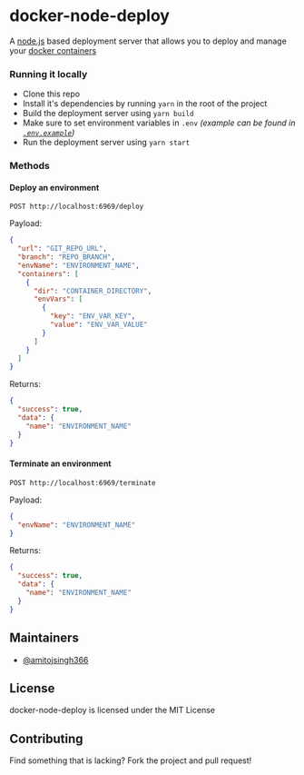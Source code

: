 # docker-node-deploy

A [node.js](https://nodejs.org/) based deployment server that allows you to deploy and manage your [docker containers](https://www.docker.com/)

### Running it locally
- Clone this repo
- Install it's dependencies by running `yarn` in the root of the project
- Build the deployment server using `yarn build`
- Make sure to set environment variables in `.env` *(example can be found in [`.env.example`](https://github.com/duxcore/docker-node-deploy/blob/main/.env.example))*
- Run the deployment server using `yarn start`

### Methods
#### Deploy an environment

```http
POST http://localhost:6969/deploy
```

Payload:

```json
{
  "url": "GIT_REPO_URL",
  "branch": "REPO_BRANCH",
  "envName": "ENVIRONMENT_NAME",
  "containers": [
    {
      "dir": "CONTAINER_DIRECTORY",
      "envVars": [
        {
          "key": "ENV_VAR_KEY",
          "value": "ENV_VAR_VALUE"
        }
      ]
    }
  ]
}
```

Returns:

```json
{
  "success": true,
  "data": {
    "name": "ENVIRONMENT_NAME"
  }
}
```

#### Terminate an environment

```http
POST http://localhost:6969/terminate
```

Payload:

```json
{
  "envName": "ENVIRONMENT_NAME"
}
```

Returns:

```json
{
  "success": true,
  "data": {
    "name": "ENVIRONMENT_NAME"
  }
}
```

## Maintainers
- [@amitojsingh366](https://github.com/amitojsingh366)

## License
docker-node-deploy is licensed under the MIT License

## Contributing
Find something that is lacking? Fork the project and pull request!